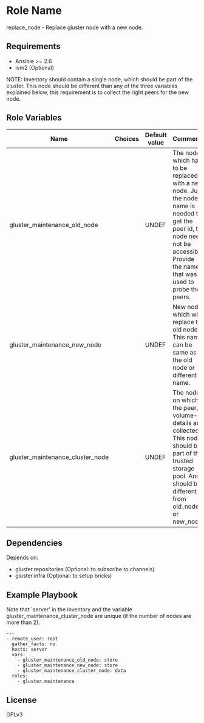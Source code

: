 Role Name
=========

replace_node - Replace gluster node with a new node.

Requirements
------------

- Ansible >= 2.6
- lvm2 (Optional)

NOTE: Inventory should contain a single node, which should be part of the cluster. This node should be different than any of the three variables explained below, this requirement is to collect the right peers for the new node.

Role Variables
--------------

| Name                     |Choices| Default value         | Comments                          |
|--------------------------|-------|-----------------------|-----------------------------------|
| gluster_maintenance_old_node |    | UNDEF   | The node which has to be replaced with a new node. Just the node name is needed to get the peer id, the node need not be accessible. Provide the name that was used to probe the peers. |
| gluster_maintenance_new_node |   | UNDEF | New node which will replace the old node. This name can be same as the old node or different name. |
| gluster_maintenance_cluster_node |  | UNDEF | The node on which the peer, volume-id details are collected. This node should be part of the trusted storage pool. And should be different from old_node or new_node. |



Dependencies
------------

Depends on:

- gluster.repositories (Optional: to subscribe to channels)
- gluster.infra (Optional: to setup bricks)

Example Playbook
----------------

Note that `server' in the inventory and the variable gluster_maintenance_cluster_node are unique (if the number of nodes are more than 2).

```
---
- remote_user: root
  gather_facts: no
  hosts: server
  vars:
    - gluster_maintenance_old_node: store
    - gluster_maintenance_new_node: store
    - gluster_maintenance_cluster_node: data
  roles:
    - gluster.maintenance
```


License
-------

GPLv3

